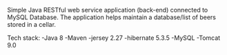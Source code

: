 ﻿Simple Java RESTful web service application (back-end) connected to MySQL Database. The application helps maintain a database/list of beers stored in a cellar.

Tech stack:
-Java 8
-Maven
-jersey 2.27
-hibernate 5.3.5
-MySQL
-Tomcat 9.0